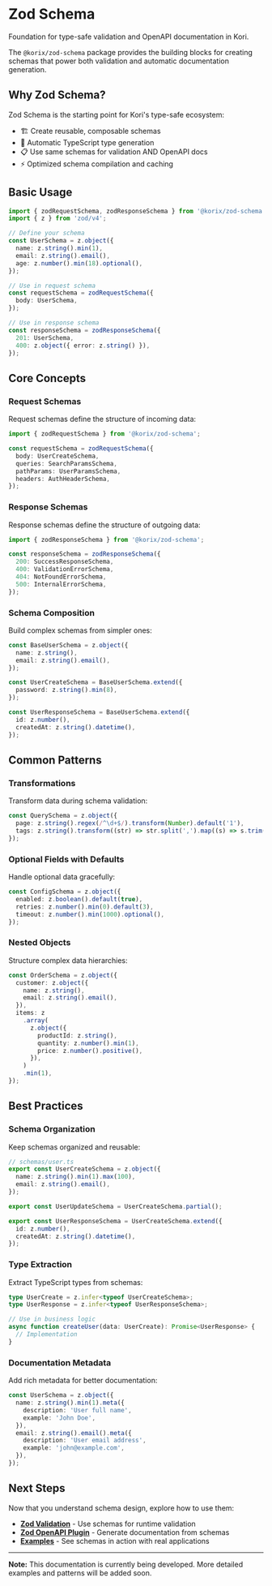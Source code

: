 # Zod Schema

Foundation for type-safe validation and OpenAPI documentation in Kori.

The `@korix/zod-schema` package provides the building blocks for creating schemas that power both validation and automatic documentation generation.

## Why Zod Schema?

Zod Schema is the starting point for Kori's type-safe ecosystem:

- 🏗️ Create reusable, composable schemas
- 🔗 Automatic TypeScript type generation
- 📋 Use same schemas for validation AND OpenAPI docs
- ⚡ Optimized schema compilation and caching

## Basic Usage

```typescript
import { zodRequestSchema, zodResponseSchema } from '@korix/zod-schema';
import { z } from 'zod/v4';

// Define your schema
const UserSchema = z.object({
  name: z.string().min(1),
  email: z.string().email(),
  age: z.number().min(18).optional(),
});

// Use in request schema
const requestSchema = zodRequestSchema({
  body: UserSchema,
});

// Use in response schema
const responseSchema = zodResponseSchema({
  201: UserSchema,
  400: z.object({ error: z.string() }),
});
```

## Core Concepts

### Request Schemas

Request schemas define the structure of incoming data:

```typescript
import { zodRequestSchema } from '@korix/zod-schema';

const requestSchema = zodRequestSchema({
  body: UserCreateSchema,
  queries: SearchParamsSchema,
  pathParams: UserParamsSchema,
  headers: AuthHeaderSchema,
});
```

### Response Schemas

Response schemas define the structure of outgoing data:

```typescript
import { zodResponseSchema } from '@korix/zod-schema';

const responseSchema = zodResponseSchema({
  200: SuccessResponseSchema,
  400: ValidationErrorSchema,
  404: NotFoundErrorSchema,
  500: InternalErrorSchema,
});
```

### Schema Composition

Build complex schemas from simpler ones:

```typescript
const BaseUserSchema = z.object({
  name: z.string(),
  email: z.string().email(),
});

const UserCreateSchema = BaseUserSchema.extend({
  password: z.string().min(8),
});

const UserResponseSchema = BaseUserSchema.extend({
  id: z.number(),
  createdAt: z.string().datetime(),
});
```

## Common Patterns

### Transformations

Transform data during schema validation:

```typescript
const QuerySchema = z.object({
  page: z.string().regex(/^\d+$/).transform(Number).default('1'),
  tags: z.string().transform((str) => str.split(',').map((s) => s.trim())),
});
```

### Optional Fields with Defaults

Handle optional data gracefully:

```typescript
const ConfigSchema = z.object({
  enabled: z.boolean().default(true),
  retries: z.number().min(0).default(3),
  timeout: z.number().min(1000).optional(),
});
```

### Nested Objects

Structure complex data hierarchies:

```typescript
const OrderSchema = z.object({
  customer: z.object({
    name: z.string(),
    email: z.string().email(),
  }),
  items: z
    .array(
      z.object({
        productId: z.string(),
        quantity: z.number().min(1),
        price: z.number().positive(),
      }),
    )
    .min(1),
});
```

## Best Practices

### Schema Organization

Keep schemas organized and reusable:

```typescript
// schemas/user.ts
export const UserCreateSchema = z.object({
  name: z.string().min(1).max(100),
  email: z.string().email(),
});

export const UserUpdateSchema = UserCreateSchema.partial();

export const UserResponseSchema = UserCreateSchema.extend({
  id: z.number(),
  createdAt: z.string().datetime(),
});
```

### Type Extraction

Extract TypeScript types from schemas:

```typescript
type UserCreate = z.infer<typeof UserCreateSchema>;
type UserResponse = z.infer<typeof UserResponseSchema>;

// Use in business logic
async function createUser(data: UserCreate): Promise<UserResponse> {
  // Implementation
}
```

### Documentation Metadata

Add rich metadata for better documentation:

```typescript
const UserSchema = z.object({
  name: z.string().min(1).meta({
    description: 'User full name',
    example: 'John Doe',
  }),
  email: z.string().email().meta({
    description: 'User email address',
    example: 'john@example.com',
  }),
});
```

## Next Steps

Now that you understand schema design, explore how to use them:

- **[Zod Validation](/en/extensions/zod-validation)** - Use schemas for runtime validation
- **[Zod OpenAPI Plugin](/en/extensions/zod-openapi-plugin)** - Generate documentation from schemas
- **[Examples](/en/examples/)** - See schemas in action with real applications

---

**Note:** This documentation is currently being developed. More detailed examples and patterns will be added soon.
